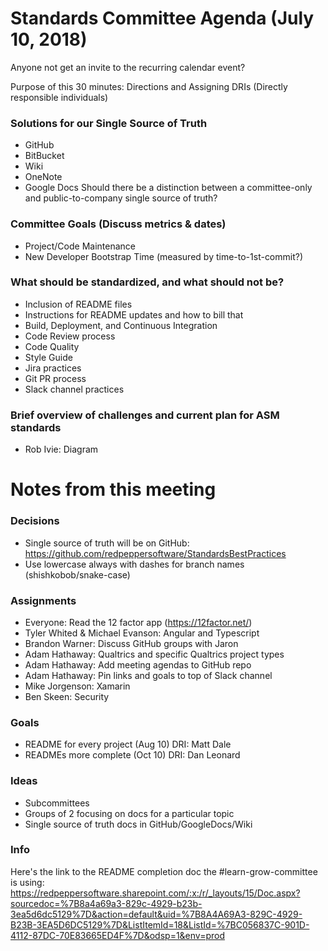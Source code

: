 # Standards Committee Agenda (July 10, 2018)

Anyone not get an invite to the recurring calendar event?

Purpose of this 30 minutes: Directions and Assigning DRIs (Directly responsible individuals)

### Solutions for our Single Source of Truth

* GitHub
* BitBucket
* Wiki
* OneNote
* Google Docs
Should there be a distinction between a committee-only and public-to-company single source of truth?

### Committee Goals (Discuss metrics & dates)

* Project/Code Maintenance
* New Developer Bootstrap Time (measured by time-to-1st-commit?)

### What should be standardized, and what should not be?

* Inclusion of README files
* Instructions for README updates and how to bill that
* Build, Deployment, and Continuous Integration
* Code Review process
* Code Quality
* Style Guide
* Jira practices
* Git PR process
* Slack channel practices

### Brief overview of challenges and current plan for ASM standards

* Rob Ivie: Diagram





# Notes from this meeting

### Decisions

* Single source of truth will be on GitHub: https://github.com/redpeppersoftware/StandardsBestPractices
* Use lowercase always with dashes for branch names (shishkobob/snake-case)

### Assignments

* Everyone: Read the 12 factor app (https://12factor.net/)
* Tyler Whited & Michael Evanson: Angular and Typescript
* Brandon Warner: Discuss GitHub groups with Jaron
* Adam Hathaway: Qualtrics and specific Qualtrics project types
* Adam Hathaway: Add meeting agendas to GitHub repo
* Adam Hathaway: Pin links and goals to top of Slack channel
* Mike Jorgenson: Xamarin
* Ben Skeen: Security

### Goals

* README for every project (Aug 10) DRI: Matt Dale
* READMEs more complete (Oct 10) DRI: Dan Leonard

### Ideas

* Subcommittees
* Groups of 2 focusing on docs for a particular topic
* Single source of truth docs in GitHub/GoogleDocs/Wiki

### Info
Here's the link to the README completion doc the #learn-grow-committee is using: https://redpeppersoftware.sharepoint.com/:x:/r/_layouts/15/Doc.aspx?sourcedoc=%7B8a4a69a3-829c-4929-b23b-3ea5d6dc5129%7D&action=default&uid=%7B8A4A69A3-829C-4929-B23B-3EA5D6DC5129%7D&ListItemId=18&ListId=%7BC056837C-901D-4112-87DC-70E83665ED4F%7D&odsp=1&env=prod
